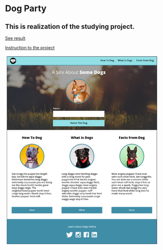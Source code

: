 # Dog Party

## This is realization of the studying project.

[See result](https://rayredgoose.github.io/dog-party/)


[Instruction to the project](https://frontend.turing.io/projects/dog-party-2.0.html)

![Prototype of the project](/images/prototype.jpg)
